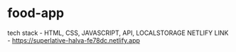 # food-app
tech stack - HTML, CSS, JAVASCRIPT, API, LOCALSTORAGE
NETLIFY LINK - https://superlative-halva-fe78dc.netlify.app
